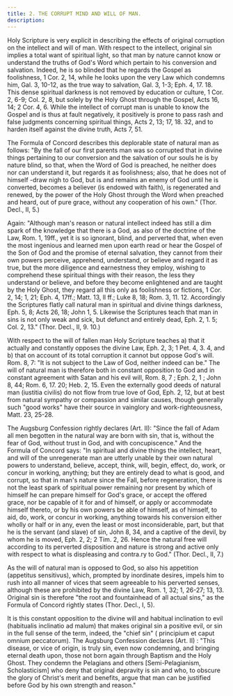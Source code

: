 ```yaml
---
title: 2. THE CORRUPT MIND AND WILL OF MAN.
description: 
---
```


Holy Scripture is very explicit in describing the effects of original corruption on the intellect and will of man. With respect to the intellect, original sin implies a total want of spiritual light, so that man by nature cannot know or understand the truths of God's Word which pertain to his conversion and salvation. Indeed, he is so blinded that he regards the Gospel as foolishness, 1 Cor. 2, 14, while he looks upon the very Law which condemns him, Gal. 3, 10-12, as the true way to salvation, Gal. 3, 1-3; Eph. 4, 17. 18. This dense spiritual darkness is not removed by education or culture, 1 Cor. 2, 6-9; Col. 2, 8, but solely by the Holy Ghost through the Gospel, Acts 16, 14; 2 Cor. 4, 6. While the intellect of corrupt man is unable to know the Gospel and is thus at fault negatively, it positively is prone to pass rash and false judgments concerning spiritual things, Acts 2, 13; 17, 18. 32, and to harden itself against the divine truth, Acts 7, 51.

The Formula of Concord describes this deplorable state of natural man as follows: "By the fall of our first parents man was so corrupted that in divine things pertaining to our conversion and the salvation of our souls he is by nature blind, so that, when the Word of God is preached, he neither does nor can understand it, but regards it as foolishness; also, that he does not of himself -draw nigh to God, but is and remains an enemy of God until he is converted, becomes a believer (is endowed with faith), is regenerated and renewed, by the power of the Holy Ghost through the Word when preached and heard, out of pure grace, without any cooperation of his own." (Thor. Decl., II, 5.)

Again: "Although man's reason or natural intellect indeed has still a dim spark of the knowledge that there is a God, as also of the doctrine of the Law, Rom. 1, 19ff., yet it is so ignorant, blind, and perverted that, when even the most ingenious and learned men upon earth read or hear the Gospel of the Son of God and the promise of eternal salvation, they cannot from their own powers perceive, apprehend, understand, or believe and regard it as true, but the more diligence and earnestness they employ, wishing to comprehend these spiritual things with their reason, the less they understand or believe, and before they become enlightened and are taught by the Holy Ghost, they regard all this only as foolishness or fictions, 1 Cor. 2, 14; 1, 21; Eph. 4, 17ff.; Matt. 13, ll ff.; Luke 8, 18; Rom. 3, 11. 12. Accordingly the Scriptures flatly call natural man in spiritual and divine things darkness, Eph. 5, 8; Acts 26, 18; John 1, 5. Likewise the Scriptures teach that man in sins is not only weak and sick, but defunct and entirely dead, Eph. 2, 1. 5; Col. 2, 13." (Thor. Decl., II, 9. 10.)

With respect to the will of fallen man Holy Scripture teaches a) that it actually and constantly opposes the divine Law, Eph. 2, 3; 1 Pet. 4, 3. 4, and b) that on account of its total corruption it cannot but oppose God's will. Rom. 8, 7: "It is not subject to the Law of God, neither indeed can be." The will of natural man is therefore both in constant opposition to God and in constant agreement with Satan and his evil will, Rom. 8, 7 ; Eph. 2, 1 ; John 8, 44; Rom. 6, 17. 20; Heb. 2, 15. Even the externally good deeds of natural man (iustitia civilis) do not flow from true love of God, Eph. 2, 12, but at best from natural sympathy or compassion and similar causes, though generally such "good works" have their source in vainglory and work-righteousness, Matt. 23, 25-28.

The Augsburg Confession rightly declares (Art. II): "Since the fall of Adam all men begotten in the natural way are born with sin, that is, without the fear of God, without trust in God, and with concupiscence." And the Formula of Concord says: "In spiritual and divine things the intellect, heart, and will of the unregenerate man are utterly unable by their own natural powers to understand, believe, accept, think, will, begin, effect, do, work, or concur in working, anything; but they are entirely dead to what is good, and corrupt, so that in man's nature since the Fall, before regeneration, there is not the least spark of spiritual power remaining nor present by which of himself he can prepare himself for God's grace, or accept the offered grace, nor be capable of it for and of himself, or apply or accommodate himself thereto, or by his own powers be able of himself, as of himself, to aid, do, work, or concur in working, anything towards his conversion either wholly or half or in any, even the least or most inconsiderable, part, but that he is the servant (and slave) of sin, John 8, 34, and a captive of the devil, by whom he is moved, Eph. 2, 2; 2 Tim. 2, 26. Hence the natural free will according to its perverted disposition and nature is strong and active only with respect to what is displeasing and contra.ry to God." (Thor. Decl., II, 7.)

As the will of natural man is opposed to God, so also his appetition (appetitus sensitivus), which, prompted by inordinate desires, impels him to rush into all manner of vices that seem agreeable to his perverted senses, although these are prohibited by the divine Law, Rom. 1, 32; 1, 26-27; 13, 13. Original sin is therefore "the root and fountainhead of all actual sins," as the Formula of Concord rightly states (Thor. Decl., I, 5).

It is this constant opposition to the divine will and habitual inclination to evil (habitualis inclinatio ad malum) that makes original sin a positive evil, or sin in the full sense of the term, indeed, the "chief sin" ( principium et caput omnium peccatorum). The Augsburg Confession declares (Art. II) : "This disease, or vice of origin, is truly sin, even now condemning, and bringing eternal death upon, those not born again through Baptism and the Holy Ghost. They condemn the Pelagians and others [Semi-Pelagianism, Scholasticism] who deny that original depravity is sin and who, to obscure the glory of Christ's merit and benefits, argue that man can be justified before God by his own strength and reason."